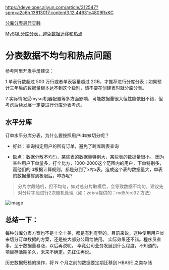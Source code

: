 <https://developer.aliyun.com/article/312547?spm=a2c6h.13813017.content3.12.44631c4809RxKC>

[分库分表最佳实践](https://www.cnblogs.com/whgk/p/15251270.html)

[MySQL分库分表，避免数据迁移和热点](https://blog.csdn.net/weixin_35973945/article/details/116897205)

# 分表数据不均匀和热点问题

参考阿里开发手册建议：

1.单表行数超过 500 万行或者单表容量超过 2GB，才推荐进行分库分表；如果预计三年后的数据量根本达不到这个级别，请不要在创建表时就分库分表。

2.实际情况受mysql机器配置等多方面影响，可能数据量很大但性能依旧不错，但考虑后续发展一定要进行分库分表考虑。

## 水平分库

订单水平分库分表，为什么要按照用户id`取模`切分呢？

- 好处：查询指定用户的所有订单，避免了跨库跨表查询

- 缺点：数据分散不均匀，某些表的数据量特别大，某些表的数据量很小。
因为某些用户下单量多，打个比方，1000-2000这个范围内的用户，下单特别多，
 而他们的id根据计算规则，都是分到了x库x表。造成这个表的数据量大，单表的数据量撑到极限后，咋办呢?

> 分片字段随机，但不均匀，如对总分片取模后，会导致数据不均匀，建议先对分片字段进行2次随机处理（如：zebra提供的：md5/crc32 方法）

![image](https://user-images.githubusercontent.com/7867225/146791030-d3d291a8-d6f4-459e-9b02-c018e8e80f1d.png)


## 总结一下：
每种分库分表方案也不是十全十美，都是有利有弊的。目前来说，这种使用用户id来切分订单数据的方案，还是被大部分公司给使用。
实际效果还不错。程序员省事，至于数据量暴涨，以后再说呢。
毕竟公司业务发展到什么程度，不知道的，项目存活期多久，未来不确定。先扛住再说。


历史数据归档的操作，将 N 个月之前的数据要定期迁移到 HBASE 之类存储
